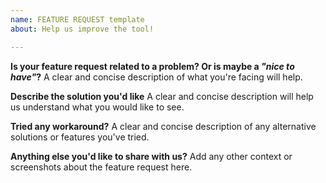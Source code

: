 ```yaml
---
name: FEATURE REQUEST template
about: Help us improve the tool!

---
```


**Is your feature request related to a problem? Or is maybe a _"nice to have"_?**
A clear and concise description of what you're facing will help.

**Describe the solution you'd like**
A clear and concise description will help us understand what you would like to see.

**Tried any workaround?**
A clear and concise description of any alternative solutions or features you've tried.

**Anything else you'd like to share with us?**
Add any other context or screenshots about the feature request here.
